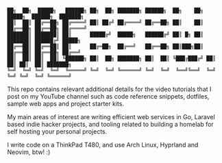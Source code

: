 ```
██╗  ██╗  █████╗   ██████╗ ██╗  ██╗ ███████╗ ██████╗  ██╗    ██╗  █████╗  ██████╗  ███████╗
██║  ██║ ██╔══██╗ ██╔════╝ ██║ ██╔╝ ██╔════╝ ██╔══██╗ ██║    ██║ ██╔══██╗ ██╔══██╗ ██╔════╝
███████║ ███████║ ██║      █████╔╝  █████╗   ██████╔╝ ██║ █╗ ██║ ███████║ ██████╔╝ █████╗  
██╔══██║ ██╔══██║ ██║      ██╔═██╗  ██╔══╝   ██╔══██╗ ██║███╗██║ ██╔══██║ ██╔══██╗ ██╔══╝  
██║  ██║ ██║  ██║ ╚██████╗ ██║  ██╗ ███████╗ ██║  ██║ ╚███╔███╔╝ ██║  ██║ ██║  ██║ ███████╗
╚═╝  ╚═╝ ╚═╝  ╚═╝  ╚═════╝ ╚═╝  ╚═╝ ╚══════╝ ╚═╝  ╚═╝  ╚══╝╚══╝  ╚═╝  ╚═╝ ╚═╝  ╚═╝ ╚══════╝
```

This repo contains relevant additional details for the video tutorials that I post on my YouTube channel such as code reference snippets, dotfiles, sample web apps and project starter kits.

My main areas of interest are writing efficient web services in Go, Laravel based indie hacker projects, and tooling related to building a homelab for self hosting your personal projects.

I write code on a ThinkPad T480, and use Arch Linux, Hyprland and Neovim, btw! :)
